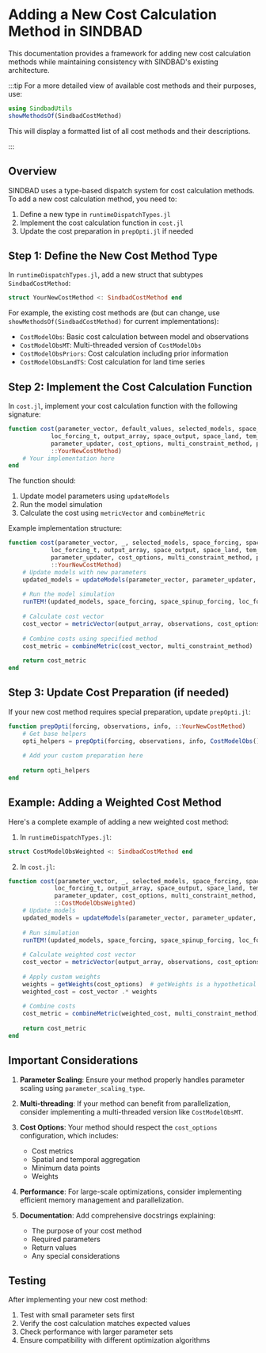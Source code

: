 # Adding a New Cost Calculation Method in SINDBAD

This documentation provides a framework for adding new cost calculation methods while maintaining consistency with SINDBAD's existing architecture.

:::tip
For a more detailed view of available cost methods and their purposes, use:
```julia
using SindbadUtils
showMethodsOf(SindbadCostMethod)
```
This will display a formatted list of all cost methods and their descriptions.

:::

## Overview
SINDBAD uses a type-based dispatch system for cost calculation methods. To add a new cost calculation method, you need to:

1. Define a new type in `runtimeDispatchTypes.jl`
2. Implement the cost calculation function in `cost.jl`
3. Update the cost preparation in `prepOpti.jl` if needed

## Step 1: Define the New Cost Method Type

In `runtimeDispatchTypes.jl`, add a new struct that subtypes `SindbadCostMethod`:

```julia
struct YourNewCostMethod <: SindbadCostMethod end
```

For example, the existing cost methods are (but can change, use `showMethodsOf(SindbadCostMethod)` for current implementations):
- `CostModelObs`: Basic cost calculation between model and observations
- `CostModelObsMT`: Multi-threaded version of `CostModelObs`
- `CostModelObsPriors`: Cost calculation including prior information
- `CostModelObsLandTS`: Cost calculation for land time series

## Step 2: Implement the Cost Calculation Function

In `cost.jl`, implement your cost calculation function with the following signature:

```julia
function cost(parameter_vector, default_values, selected_models, space_forcing, space_spinup_forcing, 
            loc_forcing_t, output_array, space_output, space_land, tem_info, observations, 
            parameter_updater, cost_options, multi_constraint_method, parameter_scaling_type, 
            ::YourNewCostMethod)
    # Your implementation here
end
```

The function should:
1. Update model parameters using `updateModels`
2. Run the model simulation
3. Calculate the cost using `metricVector` and `combineMetric`

Example implementation structure:
```julia
function cost(parameter_vector, _, selected_models, space_forcing, space_spinup_forcing, 
            loc_forcing_t, output_array, space_output, space_land, tem_info, observations, 
            parameter_updater, cost_options, multi_constraint_method, parameter_scaling_type, 
            ::YourNewCostMethod)
    # Update models with new parameters
    updated_models = updateModels(parameter_vector, parameter_updater, parameter_scaling_type, selected_models)
    
    # Run the model simulation
    runTEM!(updated_models, space_forcing, space_spinup_forcing, loc_forcing_t, space_output, space_land, tem_info)
    
    # Calculate cost vector
    cost_vector = metricVector(output_array, observations, cost_options)
    
    # Combine costs using specified method
    cost_metric = combineMetric(cost_vector, multi_constraint_method)
    
    return cost_metric
end
```

## Step 3: Update Cost Preparation (if needed)

If your new cost method requires special preparation, update `prepOpti.jl`:

```julia
function prepOpti(forcing, observations, info, ::YourNewCostMethod)
    # Get base helpers
    opti_helpers = prepOpti(forcing, observations, info, CostModelObs())
    
    # Add your custom preparation here
    
    return opti_helpers
end
```

## Example: Adding a Weighted Cost Method

Here's a complete example of adding a new weighted cost method:

1. In `runtimeDispatchTypes.jl`:
```julia
struct CostModelObsWeighted <: SindbadCostMethod end
```

2. In `cost.jl`:
```julia
function cost(parameter_vector, _, selected_models, space_forcing, space_spinup_forcing, 
             loc_forcing_t, output_array, space_output, space_land, tem_info, observations, 
             parameter_updater, cost_options, multi_constraint_method, parameter_scaling_type, 
             ::CostModelObsWeighted)
    # Update models
    updated_models = updateModels(parameter_vector, parameter_updater, parameter_scaling_type, selected_models)
    
    # Run simulation
    runTEM!(updated_models, space_forcing, space_spinup_forcing, loc_forcing_t, space_output, space_land, tem_info)
    
    # Calculate weighted cost vector
    cost_vector = metricVector(output_array, observations, cost_options)
    
    # Apply custom weights
    weights = getWeights(cost_options)  # getWeights is a hypothetical function, you would need to implement such function
    weighted_cost = cost_vector .* weights
    
    # Combine costs
    cost_metric = combineMetric(weighted_cost, multi_constraint_method)
    
    return cost_metric
end
```

## Important Considerations

1. **Parameter Scaling**: Ensure your method properly handles parameter scaling using `parameter_scaling_type`.

2. **Multi-threading**: If your method can benefit from parallelization, consider implementing a multi-threaded version like `CostModelObsMT`.

3. **Cost Options**: Your method should respect the `cost_options` configuration, which includes:
   - Cost metrics
   - Spatial and temporal aggregation
   - Minimum data points
   - Weights

4. **Performance**: For large-scale optimizations, consider implementing efficient memory management and parallelization.

5. **Documentation**: Add comprehensive docstrings explaining:
   - The purpose of your cost method
   - Required parameters
   - Return values
   - Any special considerations

## Testing

After implementing your new cost method:
1. Test with small parameter sets first
2. Verify the cost calculation matches expected values
3. Check performance with larger parameter sets
4. Ensure compatibility with different optimization algorithms

